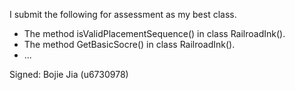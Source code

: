 I submit the following for assessment as my best class.

* The method isValidPlacementSequence() in class RailroadInk().
* The method GetBasicSocre() in class RailroadInk().
* ...



Signed: Bojie Jia (u6730978)
